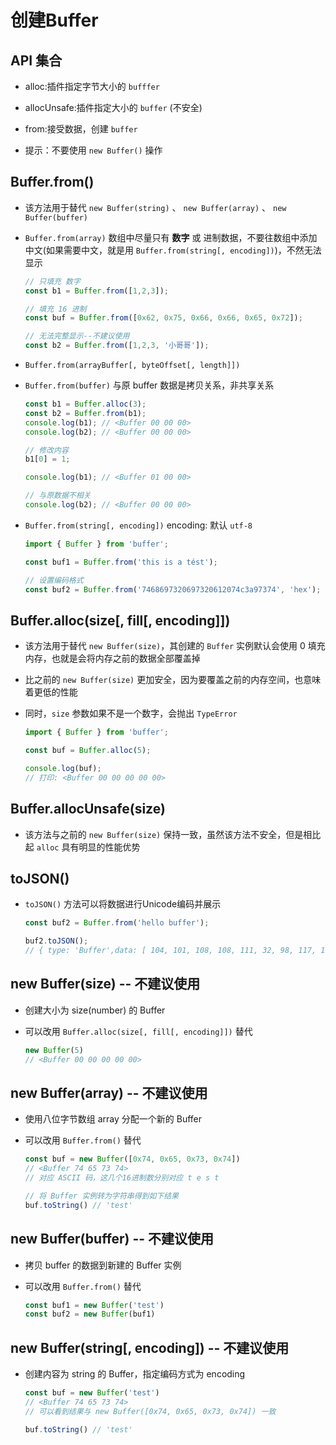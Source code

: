 # 创建Buffer

## API 集合

  - alloc:插件指定字节大小的 `bufffer`

  - allocUnsafe:插件指定大小的 `buffer` (不安全)

  - from:接受数据，创建 `buffer`

  - 提示：不要使用 `new Buffer()` 操作

## Buffer.from()

  - 该方法用于替代 `new Buffer(string)` 、 `new Buffer(array)` 、 `new Buffer(buffer)`

  - `Buffer.from(array)` 数组中尽量只有 **数字** 或 进制数据，不要往数组中添加中文(如果需要中文，就是用 `Buffer.from(string[, encoding])`)，不然无法显示

    ```javascript
    // 只填充 数字
    const b1 = Buffer.from([1,2,3]);

    // 填充 16 进制
    const buf = Buffer.from([0x62, 0x75, 0x66, 0x66, 0x65, 0x72]);

    // 无法完整显示--不建议使用
    const b2 = Buffer.from([1,2,3, '小哥哥']);
    ```

  - `Buffer.from(arrayBuffer[, byteOffset[, length]])`

  - `Buffer.from(buffer)` 与原 buffer 数据是拷贝关系，非共享关系

    ```javascript
    const b1 = Buffer.alloc(3);
    const b2 = Buffer.from(b1);
    console.log(b1); // <Buffer 00 00 00>
    console.log(b2); // <Buffer 00 00 00>

    // 修改内容
    b1[0] = 1;

    console.log(b1); // <Buffer 01 00 00>

    // 与原数据不相关
    console.log(b2); // <Buffer 00 00 00>
    ```

  - `Buffer.from(string[, encoding])` encoding: 默认 `utf-8`

    ```javascript
    import { Buffer } from 'buffer';

    const buf1 = Buffer.from('this is a tést');

    // 设置编码格式
    const buf2 = Buffer.from('7468697320697320612074c3a97374', 'hex');
    ```

## Buffer.alloc(size\[, fill\[, encoding]])

  - 该方法用于替代 `new Buffer(size)`，其创建的 `Buffer` 实例默认会使用 0 填充内存，也就是会将内存之前的数据全部覆盖掉

  - 比之前的 `new Buffer(size)` 更加安全，因为要覆盖之前的内存空间，也意味着更低的性能

  - 同时，`size` 参数如果不是一个数字，会抛出 `TypeError`

    ```javascript
    import { Buffer } from 'buffer';

    const buf = Buffer.alloc(5);

    console.log(buf);
    // 打印: <Buffer 00 00 00 00 00>
    ```

## Buffer.allocUnsafe(size)

  - 该方法与之前的 `new Buffer(size)` 保持一致，虽然该方法不安全，但是相比起 `alloc` 具有明显的性能优势

## toJSON()

  - `toJSON()` 方法可以将数据进行Unicode编码并展示

    ```javascript
    const buf2 = Buffer.from('hello buffer');

    buf2.toJSON();
    // { type: 'Buffer',data: [ 104, 101, 108, 108, 111, 32, 98, 117, 102, 102, 101, 114 ] }
    ```

## new Buffer(size) -- 不建议使用

  - 创建大小为 size(number) 的 Buffer

  - 可以改用 `Buffer.alloc(size[, fill[, encoding]])` 替代

    ```javascript
    new Buffer(5)
    // <Buffer 00 00 00 00 00>
    ```

## new Buffer(array) -- 不建议使用

  - 使用八位字节数组 array 分配一个新的 Buffer

  - 可以改用 `Buffer.from()` 替代

    ```javascript
    const buf = new Buffer([0x74, 0x65, 0x73, 0x74])
    // <Buffer 74 65 73 74>
    // 对应 ASCII 码，这几个16进制数分别对应 t e s t

    // 将 Buffer 实例转为字符串得到如下结果
    buf.toString() // 'test'
    ```

## new Buffer(buffer) -- 不建议使用

  - 拷贝 buffer 的数据到新建的 Buffer 实例

  - 可以改用 `Buffer.from()` 替代

    ```javascript
    const buf1 = new Buffer('test')
    const buf2 = new Buffer(buf1)
    ```

## new Buffer(string\[, encoding]) -- 不建议使用

  - 创建内容为 string 的 Buffer，指定编码方式为 encoding

    ```javascript
    const buf = new Buffer('test')
    // <Buffer 74 65 73 74>
    // 可以看到结果与 new Buffer([0x74, 0x65, 0x73, 0x74]) 一致

    buf.toString() // 'test'
    ```
